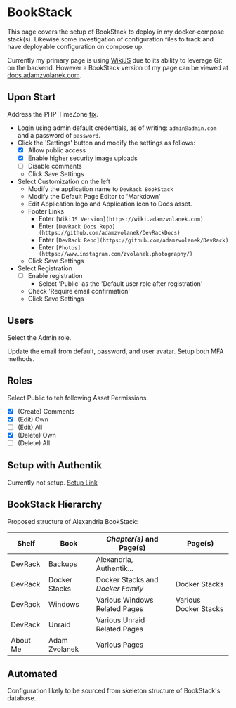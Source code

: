 # BookStack

This page covers the setup of BookStack to deploy in my docker-compose stack(s). Likewise some investigation of configuration files to track and have deployable configuration on compose up.

Currently my primary page is using [WikiJS](./wikijs) due to its ability to leverage Git on the backend. However a BookStack version of my page can be viewed at [docs.adamzvolanek.com](https://docs.adamzvolanek.com).

## Upon Start

Address the PHP TimeZone [fix](https://github.com/linuxserver/docker-bookstack/issues/178).

- Login using admin default credentials, as of writing: `admin@admin.com` and a password of `password`.
- Click the 'Settings' button and modify the settings as follows:
  - [X] Allow public access
  - [X] Enable higher security image uploads
  - [ ] Disable comments
  - Click Save Settings
- Select Customization on the left
  - Modify the application name to `DevRack BookStack`
  - Modify the Default Page Editor to 'Markdown'
  - Edit Application logo and Application Icon to Docs asset.
  - Footer Links
    - Enter `[WikiJS Version](https://wiki.adamzvolanek.com)`
    - Enter `[DevRack Docs Repo](https://github.com/adamzvolanek/DevRackDocs)`
    - Enter `[DevRack Repo](https://github.com/adamzvolanek/DevRack)`
    - Enter `[Photos](https://www.instagram.com/zvolanek.photography/)`
  - Click Save Settings
- Select Registration
  - [ ] Enable registration
    - Select 'Public' as the 'Default user role after registration'
  - Check 'Require email confirmation'
  - Click Save Settings

## Users

Select the Admin role.

Update the email from default, password, and user avatar. Setup both MFA methods.

## Roles

Select Public to teh following Asset Permissions.

- [X] (Create) Comments
- [X] (Edit) Own
- [ ] (Edit) All
- [X] (Delete) Own
- [ ] (Delete) All

## Setup with Authentik

Currently not setup. [Setup Link](https://docs.goauthentik.io/integrations/services/bookstack/)

## BookStack Hierarchy

Proposed structure of Alexandria BookStack:

| Shelf     | Book              | *Chapter(s)* and Page(s)          | Page(s)                  |
|---------- |------------------ |---------------------------------- | ------------------------ |
| DevRack   | Backups           | Alexandria, Authentik...          |                          |
| DevRack   | Docker Stacks     | Docker Stacks and *Docker Family* | Docker Stacks            |
| DevRack   | Windows           | Various Windows Related Pages     | Various Docker Stacks    |
| DevRack   | Unraid            | Various Unraid Related Pages      |                          |
| About Me  | Adam Zvolanek     | Various Pages                     |                          |

## Automated

Configuration likely to be sourced from skeleton structure of BookStack's database.

